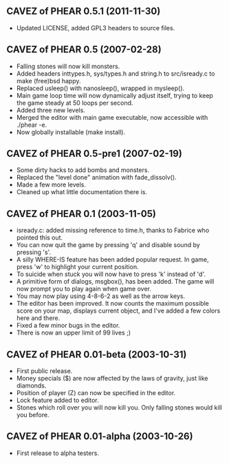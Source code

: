 ## CAVEZ of PHEAR 0.5.1 (2011-11-30)
- Updated LICENSE, added GPL3 headers to source files.

## CAVEZ of PHEAR 0.5 (2007-02-28)
- Falling stones will now kill monsters.
- Added headers inttypes.h, sys/types.h and string.h
  to src/isready.c to make (free)bsd happy.
- Replaced usleep() with nanosleep(), wrapped in
  mysleep().
- Main game loop time will now dynamically adjust
  itself, trying to keep the game steady at 50
  loops per second.
- Added three new levels.
- Merged the editor with main game executable, now
  accessible with ./phear -e.
- Now globally installable (make install).

## CAVEZ of PHEAR 0.5-pre1 (2007-02-19)
- Some dirty hacks to add bombs and monsters.
- Replaced the "level done" animation with
  fade_dissolv().
- Made a few more levels.
- Cleaned up what little documentation there is.

## CAVEZ of PHEAR 0.1 (2003-11-05)
- isready.c: added missing reference to time.h,
  thanks to Fabrice who pointed this out.
- You can now quit the game by pressing 'q' and
  disable sound by pressing 's'.
- A silly WHERE-IS feature has been added popular
  request. In game, press 'w' to highlight your
  current position.
- To suicide when stuck you will now have to press
  'k' instead of 'd'.
- A primitive form of dialogs, msgbox(), has been
  added. The game will now prompt you to play again
  when game over.
- You may now play using 4-8-6-2 as well as the arrow
  keys.
- The editor has been improved. It now counts
  the maximum possible score on your map, displays
  current object, and I've added a few colors here
  and there.
- Fixed a few minor bugs in the editor.
- There is now an upper limit of 99 lives ;)

## CAVEZ of PHEAR 0.01-beta (2003-10-31)
- First public release.
- Money specials ($) are now affected by the laws
  of gravity, just like diamonds.
- Position of player (Z) can now be specified in the
  editor.
- Lock feature added to editor.
- Stones which roll over you will now kill you. Only
  falling stones would kill you before.

## CAVEZ of PHEAR 0.01-alpha (2003-10-26)
- First release to alpha testers.
